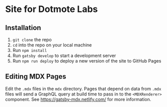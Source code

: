 # Site for Dotmote Labs

## Installation

1. `git clone` the repo
2. `cd` into the repo on your local machine
3. Run `npm install`
4. Run `gatsby develop` to start a development server
5. Run `npm run deploy` to deploy a new version of the site to GitHub Pages

## Editing MDX Pages
Edit the `.mdx` files in the `mdx` directory. Pages that depend on data from `.mdx` files will send a GraphQL query at build time to pass in to the `<MDXRenderer>` component. See https://gatsby-mdx.netlify.com/ for more information.